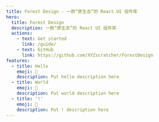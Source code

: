 ```yaml
---
title: Forest Design - 一款“原生态”的 React UI 组件库
hero:
  title: Forest Design
  description: 一款“原生态”的 React UI 组件库
  actions:
    - text: Get started
      link: /guide/
    - text: GitHub
      link: https://github.com/XYZscratcher/ForestDesign
features:
  - title: Hello
    emoji: 💎
    description: Put hello description here
  - title: World
    emoji: 🌈
    description: Put world description here
  - title: '!'
    emoji: 🚀
    description: Put ! description here
---
```

